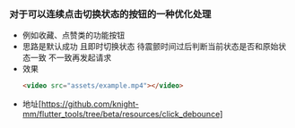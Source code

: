 ### 对于可以连续点击切换状态的按钮的一种优化处理
- 例如收藏、点赞类的功能按钮
- 思路是默认成功 且即时切换状态 待震颤时间过后判断当前状态是否和原始状态一致 不一致再发起请求
- 效果
  ```HTML
  <video src="assets/example.mp4"></video>
  ```
- 地址[https://github.com/knight-mm/flutter_tools/tree/beta/resources/click_debounce]

